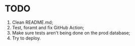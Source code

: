 # TODO

1. Clean README.md;
1. Test, foramt and fix GitHub Action;
1. Make sure tests aren't being done on the prod database;
1. Try to deploy.
